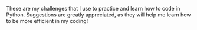 These are my challenges that I use to practice and learn how to code in Python. Suggestions are greatly appreciated, as they will help me learn how to be more efficient in my coding!
